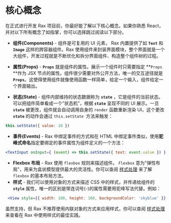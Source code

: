 # 核心概念

在正式进行开发 Rax 项目前，你最好能了解以下核心概念。如果你熟悉 React，并对以下所有概念了如指掌，你可以选择跳过阅读以下部分。

* **组件(Components)** - 组件是可复用的 UI 元素， Rax 内置提供了如 **`Text`** 和 **`Image`** 这样的跨容器组件。Rax 使用组件来封装界面模块，整个界面就是一个大组件，开发过程就是不断优化和拆分界面组件、构造整个组件树的过程。

* **属性(Props)** -  **`Props`** 就是组件的属性。展示一个组件时只需要指定 **`Props `**作为 JSX 节点的属性。组件很少需要对外公开方法，唯一的交互途径就是 **`Props`**。这使得使用组件就像使用函数一样简单，给定一个输入，组件给定一个界面输出。

* **状态(State)** - 组件内部维持的状态数据称为 **`state`** ，它是组件的当前状态。可以把组件简单看成一个”状态机”，根据 **`state`** 呈现不同的 UI 展示。一旦 **`state`** 被更改，组件就会自动调用自身的 `render` 函数重新渲染 UI，这个更改 **`state`** 的动作会通过 `this.setState `方法来触发：

```js
this.setState({ value: 10 })
```

* **事件(Events)** - Rax 中绑定事件的方式和在 HTML 中绑定事件类似，使用**驼峰式命名**指定要绑定的事件属性为组件定义的一个方法：
```jsx
<TextInput onInput={ (event) => this.setState({ text: event.value }) } />
```

* **Flexbox 布局** - Rax 使用 `flexbox` 规则来描述组件。 `Flexbox` 意为"弹性布局"，用来为盒状模型提供最大的灵活性。你可以查阅 [样式处理](./style) 来了解 `flexbox` 的基本布局方法。
* **样式** - 我们可以使用对象的方式来描述 CSS 中的样式，并传递给组件的 **`style`** 属性，唯一的区别是带连词号(-)的属性需要用驼峰写法代替。例如：
```jsx
 <View style={{ width: 100, height: 100, backgroundColor: 'skyblue' }} />
```
虽然支持，但 Rax 不推荐使用内联对象的方式来应用样式，你可以查阅 [样式处理](./guide/style) 来查看在 Rax 中使用样式的最佳实践。
